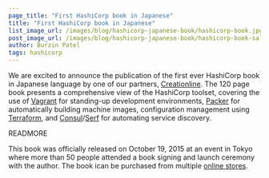 ```yaml
---
page_title: "First HashiCorp book in Japanese"
title: "First HashiCorp book in Japanese"
list_image_url: /images/blog/hashicorp-japanese-book/hashicorp-book.jpg
post_image_url: /images/blog/hashicorp-japanese-book/hashicorp-book-sales.jpg
author: Burzin Patel
tags: hashicorp
---
```


We are excited to announce the publication of the first ever HashiCorp book in Japanese language by one of our partners, [Creationline](http://www.creationline.com/en/).  The 120 page book presents a comprehensive view of the HashiCorp toolset, covering the use of [Vagrant](https://www.vagrantup.com) for standing-up development environments, [Packer](https://packer.io) for automatically building machine images, configuration management using [Terraform](https://terraform.io), and [Consul](https://consul.io)/[Serf](https://serfdom.io) for automating service discovery.

READMORE

This book was officially released on October 19, 2015 at an event in Tokyo where more than 50 people attended a book signing and launch ceremony with the author. The book ican be purchased from multiple [online stores](http://book.impress.co.jp/books/1115101039).
